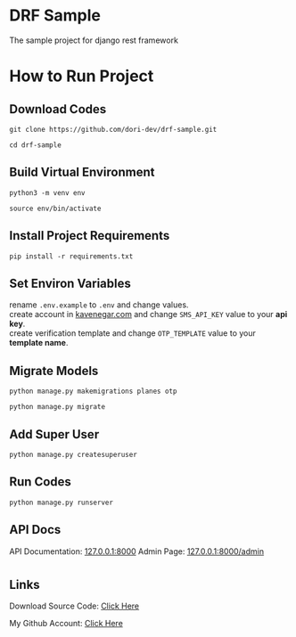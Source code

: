 # DRF Sample

The sample project for django rest framework

#

# How to Run Project

## Download Codes

```
git clone https://github.com/dori-dev/drf-sample.git
```

```
cd drf-sample
```

## Build Virtual Environment

```
python3 -m venv env
```

```
source env/bin/activate
```

## Install Project Requirements

```
pip install -r requirements.txt
```

## Set Environ Variables

rename `.env.example` to `.env` and change values.<br>
create account in [kavenegar.com](https://kavenegar.com/) and change `SMS_API_KEY` value to your **api key**.<br>
create verification template and change `OTP_TEMPLATE` value to your **template name**.

## Migrate Models

```
python manage.py makemigrations planes otp
```

```
python manage.py migrate
```

## Add Super User

```
python manage.py createsuperuser
```

## Run Codes

```
python manage.py runserver
```

## API Docs

API Documentation: [127.0.0.1:8000](http://127.0.0.1:8000/)
Admin Page: [127.0.0.1:8000/admin](http://127.0.0.1:8000/admin/)

#

## Links

Download Source Code: [Click Here](https://github.com/dori-dev/drf-sample/archive/refs/heads/master.zip)

My Github Account: [Click Here](https://github.com/dori-dev/)
